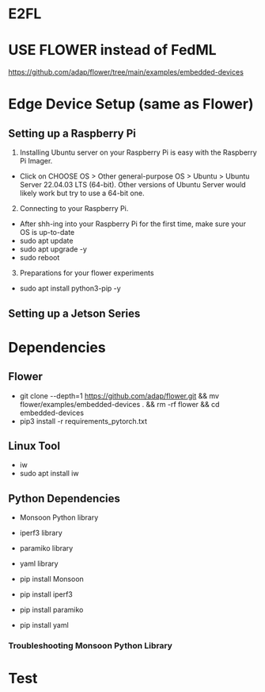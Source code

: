 # E2FL

# USE FLOWER instead of FedML
https://github.com/adap/flower/tree/main/examples/embedded-devices

# Edge Device Setup (same as Flower)

## Setting up a Raspberry Pi
1. Installing Ubuntu server on your Raspberry Pi is easy with the Raspberry Pi Imager.
- Click on CHOOSE OS > Other general-purpose OS > Ubuntu > Ubuntu Server 22.04.03 LTS (64-bit). Other versions of Ubuntu Server would likely work but try to use a 64-bit one.
2. Connecting to your Raspberry Pi.
- After shh-ing into your Raspberry Pi for the first time, make sure your OS is up-to-date
- sudo apt update
- sudo apt upgrade -y
- sudo reboot
3. Preparations for your flower experiments
- sudo apt install python3-pip -y

## Setting up a Jetson Series


# Dependencies

## Flower
- git clone --depth=1 https://github.com/adap/flower.git && mv flower/examples/embedded-devices . && rm -rf flower && cd embedded-devices
- pip3 install -r requirements_pytorch.txt

## Linux Tool
- iw
- sudo apt install iw

## Python Dependencies
- Monsoon Python library
- iperf3 library
- paramiko library
- yaml library

- pip install Monsoon
- pip install iperf3
- pip install paramiko
- pip install yaml

### Troubleshooting Monsoon Python Library 


# Test
